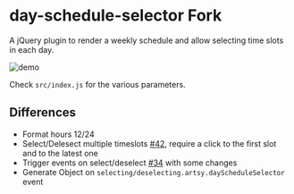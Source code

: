 # day-schedule-selector Fork

A jQuery plugin to render a weekly schedule and allow selecting time slots in each day.

![demo](https://cloud.githubusercontent.com/assets/796573/7264504/23c2109a-e85a-11e4-9c26-19358686cbb0.gif)

Check `src/index.js` for the various parameters.

## Differences

* Format hours 12/24
* Select/Delesect multiple timeslots [#42](https://github.com/artsy/day-schedule-selector/pull/42/), require a click to the first slot and to the latest one
* Trigger events on select/deselect [#34](https://github.com/artsy/day-schedule-selector/pull/34) with some changes
* Generate Object on `selecting/deselecting.artsy.dayScheduleSelector` event
